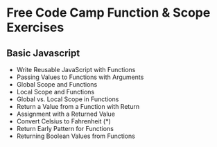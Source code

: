 # Free Code Camp Function & Scope Exercises

## Basic Javascript

* Write Reusable JavaScript with Functions
* Passing Values to Functions with Arguments
* Global Scope and Functions
* Local Scope and Functions
* Global vs. Local Scope in Functions
* Return a Value from a Function with Return
* Assignment with a Returned Value
* Convert Celsius to Fahrenheit (*)
* Return Early Pattern for Functions
* Returning Boolean Values from Functions
